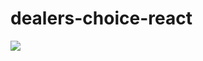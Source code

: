 # dealers-choice-react
![](https://github.com/felicityandherdragon/dealers-choice-react/blob/main/public/assets/img/Kapture%202021-03-27%20at%2001.26.22.gif)

